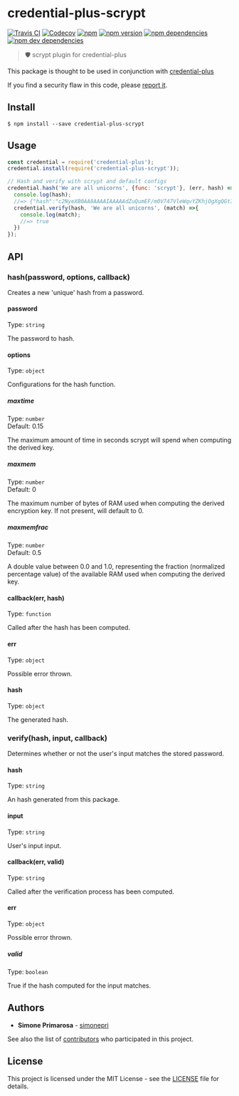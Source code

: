 # credential-plus-scrypt
[![Travis CI](https://travis-ci.org/simonepri/credential-plus-scrypt.svg?branch=master)](https://travis-ci.org/simonepri/credential-plus-scrypt) [![Codecov](https://img.shields.io/codecov/c/github/simonepri/credential-plus-scrypt/master.svg)](https://codecov.io/gh/simonepri/credential-plus-scrypt) [![npm](https://img.shields.io/npm/dm/credential-plus-scrypt.svg)](https://www.npmjs.com/package/credential-plus-scrypt) [![npm version](https://img.shields.io/npm/v/credential-plus-scrypt.svg)](https://www.npmjs.com/package/credential-plus-scrypt) [![npm dependencies](https://david-dm.org/simonepri/credential-plus-scrypt.svg)](https://david-dm.org/simonepri/credential-plus-scrypt) [![npm dev dependencies](https://david-dm.org/simonepri/credential-plus-scrypt/dev-status.svg)](https://david-dm.org/simonepri/credential-plus-scrypt#info=devDependencies)
> 🛡 scrypt plugin for credential-plus

This package is thought to be used in conjunction with [credential-plus](https://github.com/simonepri/credential-plus)

If you find a security flaw in this code, please [report it](issues/new).

## Install

```
$ npm install --save credential-plus-scrypt
```

## Usage
```js
const credential = require('credential-plus');
credential.install(require('credential-plus-scrypt'));

// Hash and verify with scrypt and default configs
credential.hash('We are all unicorns', {func: 'scrypt'}, (err, hash) => {
  console.log(hash);
  //=> {"hash":"c2NyeXB0AA8AAAAIAAAAAdZuQumEF/m0V747VleWqvYZKhjOgXgQGtIsgOmLQwwc6KZuU2t1uEkqs9tABwGZyFHdCGkSxzpBLtMgx6UVtKwfcuRGKM2uGu1FvJt8avmU","func":"scrypt"}
  credential.verify(hash, 'We are all unicorns', (match) =>{
    console.log(match);
    //=> true
  })
});
```

## API

### hash(password, options, callback)

Creates a new 'unique' hash from a password.

#### password

Type: `string`

The password to hash.

#### options

Type: `object`

Configurations for the hash function.

##### maxtime

Type: `number`<br>
Default: 0.15

The maximum amount of time in seconds scrypt will spend when computing the
derived key.

##### maxmem

Type: `number`<br>
Default: 0

The maximum number of bytes of RAM used when computing the derived encryption
key. If not present, will default to 0.

##### maxmemfrac

Type: `number`<br>
Default: 0.5

A double value between 0.0 and 1.0, representing the fraction (normalized
percentage value) of the available RAM used when computing the derived key.

#### callback(err, hash)

Type: `function`

Called after the hash has been computed.

#### err

Type: `object`

Possible error thrown.

#### hash

Type: `object`

The generated hash.

### verify(hash, input, callback)

Determines whether or not the user's input matches the stored password.

#### hash

Type: `string`

An hash generated from this package.

#### input

Type: `string`

User's input input.

#### callback(err, valid)

Type: `string`

Called after the verification process has been computed.

#### err

Type: `object`

Possible error thrown.

##### valid

Type: `boolean`

True if the hash computed for the input matches.

## Authors
* **Simone Primarosa** - [simonepri](https://github.com/simonepri)

See also the list of [contributors](https://github.com/simonepri/credential-plus-scrypt/contributors) who participated in this project.

## License
This project is licensed under the MIT License - see the [LICENSE](LICENSE) file for details.
